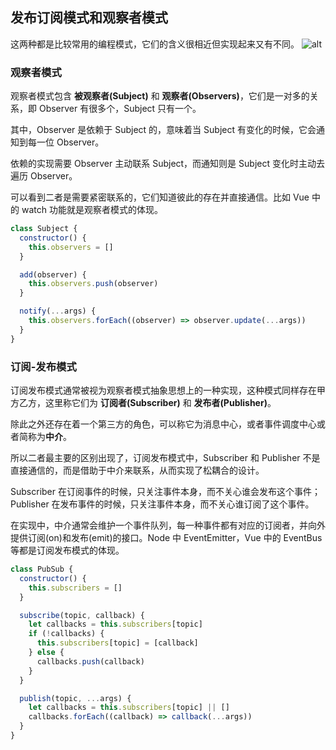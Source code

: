 [meta]: javascript "title: '发布订阅和观察者模式', keywords: 'subscribe, observer, publish', date: '2020-8-7'"

## 发布订阅模式和观察者模式

这两种都是比较常用的编程模式，它们的含义很相近但实现起来又有不同。
![alt](https://s1.ax1x.com/2020/08/07/afuYod.jpg)

### 观察者模式

观察者模式包含 **被观察者(Subject)** 和 **观察者(Observers)**，它们是一对多的关系，即 Observer 有很多个，Subject 只有一个。

其中，Observer 是依赖于 Subject 的，意味着当 Subject 有变化的时候，它会通知到每一位 Observer。

依赖的实现需要 Observer 主动联系 Subject，而通知则是 Subject 变化时主动去遍历 Observer。

可以看到二者是需要紧密联系的，它们知道彼此的存在并直接通信。比如 Vue 中的 watch 功能就是观察者模式的体现。

```js
class Subject {
  constructor() {
    this.observers = []
  }

  add(observer) {
    this.observers.push(observer)
  }

  notify(...args) {
    this.observers.forEach((observer) => observer.update(...args))
  }
}
```

### 订阅-发布模式

订阅发布模式通常被视为观察者模式抽象思想上的一种实现，这种模式同样存在甲方乙方，这里称它们为 **订阅者(Subscriber)** 和 **发布者(Publisher)**。

除此之外还存在着一个第三方的角色，可以称它为消息中心，或者事件调度中心或者简称为**中介**。

所以二者最主要的区别出现了，订阅发布模式中，Subscriber 和 Publisher 不是直接通信的，而是借助于中介来联系，从而实现了松耦合的设计。

Subscriber 在订阅事件的时候，只关注事件本身，而不关心谁会发布这个事件；Publisher 在发布事件的时候，只关注事件本身，而不关心谁订阅了这个事件。

在实现中，中介通常会维护一个事件队列，每一种事件都有对应的订阅者，并向外提供订阅(on)和发布(emit)的接口。Node 中 EventEmitter，Vue 中的 EventBus 等都是订阅发布模式的体现。

```js
class PubSub {
  constructor() {
    this.subscribers = []
  }

  subscribe(topic, callback) {
    let callbacks = this.subscribers[topic]
    if (!callbacks) {
      this.subscribers[topic] = [callback]
    } else {
      callbacks.push(callback)
    }
  }

  publish(topic, ...args) {
    let callbacks = this.subscribers[topic] || []
    callbacks.forEach((callback) => callback(...args))
  }
}
```
